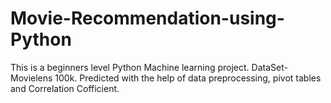 # Movie-Recommendation-using-Python
This is a beginners level Python Machine learning project.
DataSet- Movielens 100k.
Predicted with the help of data preprocessing, pivot tables and Correlation Cofficient.

